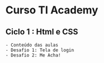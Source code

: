 # Curso TI Academy

## Ciclo 1 : Html e CSS
    - Conteúdo das aulas
    - Desafio 1: Tela de login
    - Desafio 2: Me Acha!

